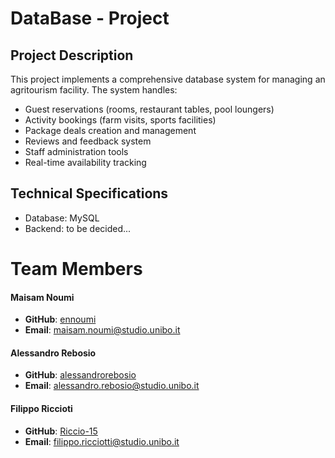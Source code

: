 # DataBase - Project

## Project Description
This project implements a comprehensive database system for managing an agritourism facility. The system handles:
- Guest reservations (rooms, restaurant tables, pool loungers)
- Activity bookings (farm visits, sports facilities)
- Package deals creation and management
- Reviews and feedback system
- Staff administration tools
- Real-time availability tracking

## Technical Specifications
- Database: MySQL
- Backend: to be decided...

# Team Members

#### Maisam Noumi
- **GitHub**: [ennoumi](https://github.com/ennoumi)
- **Email**: [maisam.noumi@studio.unibo.it](mailto:maisam.noumi@studio.unibo.it)

#### Alessandro Rebosio
- **GitHub**: [alessandrorebosio](https://github.com/alessandrorebosio)
- **Email**: [alessandro.rebosio@studio.unibo.it](mailto:alessandro.rebosio@studio.unibo.it)

#### Filippo Riccioti
- **GitHub**: [Riccio-15](https://github.com/Riccio-15)
- **Email**: [filippo.ricciotti@studio.unibo.it](mailto:filippo.ricciotti@studio.unibo.it)
